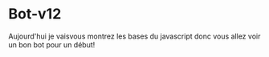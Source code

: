 # Bot-v12
Aujourd'hui je vaisvous montrez les bases du javascript donc vous allez voir un bon bot pour un début!
